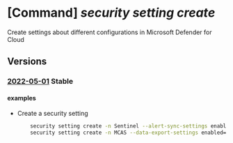 # [Command] _security setting create_

Create settings about different configurations in Microsoft Defender for Cloud

## Versions

### [2022-05-01](/Resources/mgmt-plane/L3N1YnNjcmlwdGlvbnMve30vcHJvdmlkZXJzL21pY3Jvc29mdC5zZWN1cml0eS9zZXR0aW5ncy97fQ==/2022-05-01.xml) **Stable**

<!-- mgmt-plane /subscriptions/{}/providers/microsoft.security/settings/{} 2022-05-01 -->

#### examples

- Create a security setting
    ```bash
        security setting create -n Sentinel --alert-sync-settings enabled=true
        security setting create -n MCAS --data-export-settings enabled=true
    ```
